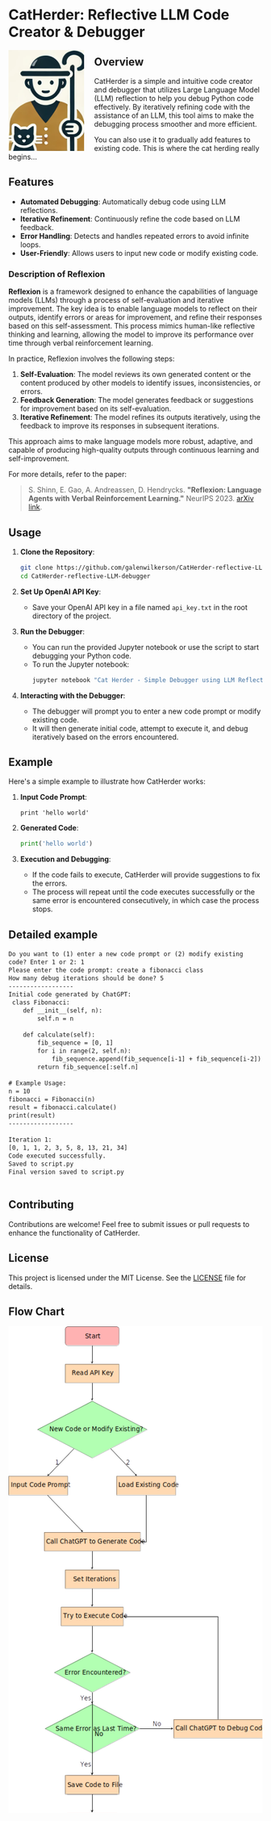 # CatHerder: Reflective LLM Code Creator & Debugger

<img src="cat_herder.png" alt="CatHerder Debugger" width="150" height="200" align="left" style="margin-right: 20px;"/>

## Overview

CatHerder is a simple and intuitive code creator and debugger that utilizes Large Language Model (LLM) reflection to help you debug Python code effectively. By iteratively refining code with the assistance of an LLM, this tool aims to make the debugging process smoother and more efficient.

You can also use it to gradually add features to existing code.  This is where the cat herding really begins...

## Features

- **Automated Debugging**: Automatically debug code using LLM reflections.
- **Iterative Refinement**: Continuously refine the code based on LLM feedback.
- **Error Handling**: Detects and handles repeated errors to avoid infinite loops.
- **User-Friendly**: Allows users to input new code or modify existing code.

### Description of Reflexion

**Reflexion** is a framework designed to enhance the capabilities of language models (LLMs) through a process of self-evaluation and iterative improvement. The key idea is to enable language models to reflect on their outputs, identify errors or areas for improvement, and refine their responses based on this self-assessment. This process mimics human-like reflective thinking and learning, allowing the model to improve its performance over time through verbal reinforcement learning.

In practice, Reflexion involves the following steps:
1. **Self-Evaluation**: The model reviews its own generated content or the content produced by other models to identify issues, inconsistencies, or errors.
2. **Feedback Generation**: The model generates feedback or suggestions for improvement based on its self-evaluation.
3. **Iterative Refinement**: The model refines its outputs iteratively, using the feedback to improve its responses in subsequent iterations.

This approach aims to make language models more robust, adaptive, and capable of producing high-quality outputs through continuous learning and self-improvement.  

For more details, refer to the paper:
> S. Shinn, E. Gao, A. Andreassen, D. Hendrycks. **"Reflexion: Language Agents with Verbal Reinforcement Learning."** NeurIPS 2023. [arXiv link](https://arxiv.org/abs/2303.11366).

## Usage

1. **Clone the Repository**:
    ```bash
    git clone https://github.com/galenwilkerson/CatHerder-reflective-LLM-debugger.git
    cd CatHerder-reflective-LLM-debugger
    ```

2. **Set Up OpenAI API Key**:
    - Save your OpenAI API key in a file named `api_key.txt` in the root directory of the project.

3. **Run the Debugger**:
    - You can run the provided Jupyter notebook or use the script to start debugging your Python code.
    - To run the Jupyter notebook:
      ```bash
      jupyter notebook "Cat Herder - Simple Debugger using LLM Reflection.ipynb"
      ```

4. **Interacting with the Debugger**:
    - The debugger will prompt you to enter a new code prompt or modify existing code.
    - It will then generate initial code, attempt to execute it, and debug iteratively based on the errors encountered.

## Example

Here's a simple example to illustrate how CatHerder works:

1. **Input Code Prompt**:
    ```
    print 'hello world'
    ```

2. **Generated Code**:
    ```python
    print('hello world')
    ```

3. **Execution and Debugging**:
    - If the code fails to execute, CatHerder will provide suggestions to fix the errors.
    - The process will repeat until the code executes successfully or the same error is encountered consecutively, in which case the process stops.
  
## Detailed example
```
Do you want to (1) enter a new code prompt or (2) modify existing code? Enter 1 or 2: 1
Please enter the code prompt: create a fibonacci class
How many debug iterations should be done? 5
------------------
Initial code generated by ChatGPT:
 class Fibonacci:
    def __init__(self, n):
        self.n = n

    def calculate(self):
        fib_sequence = [0, 1]
        for i in range(2, self.n):
            fib_sequence.append(fib_sequence[i-1] + fib_sequence[i-2])
        return fib_sequence[:self.n]

# Example Usage:
n = 10
fibonacci = Fibonacci(n)
result = fibonacci.calculate()
print(result)
------------------

Iteration 1:
[0, 1, 1, 2, 3, 5, 8, 13, 21, 34]
Code executed successfully.
Saved to script.py
Final version saved to script.py


```

## Contributing

Contributions are welcome! Feel free to submit issues or pull requests to enhance the functionality of CatHerder.

## License

This project is licensed under the MIT License. See the [LICENSE](LICENSE) file for details.

## Flow Chart

<img src="./CatHerder_Flow.png" alt="CatHerder Flowchart"  align="left" style="margin-right: 20px;"/>

